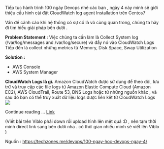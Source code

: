 Tiếp tục hành trình 100 ngày Devops nhé các bạn , ngày 4 này mình sẽ giới thiệu cấu hình cài đặt CloudWatch log agent Installation trên Centos7

Vấn đề cảnh cáo khi hệ thống có sự cố là vô cùng quan trong, chúng ta hãy đi tìm hiểu giải pháp bên dưới .

**Problem Statement :**
Việc chúng ta cần làm là Collect System log (/var/log/messages and /var/log/secure) và đẩy nó vào CloudWatch Logs
Tiếp đến là collect những metrics từ Memory, Disk Space, Swap Utilization

**Solution :**
+ AWS Console
+ AWS System Manager

**CloudWatch Logs là gì.**
Amazon CloudWatch được sử dụng để theo dõi, lưu trữ và truy cập các file logs từ Amazon Elastic Compute Cloud (Amazon EC2),  AWS CloudTrail, Route 53, DNS Logs hoặc từ những nguồn khác , và sau đó bạn có thể truy xuất dữ liệu logs được liên kết từ CloudWatch Logs
![](https://images.viblo.asia/d92cd387-46ff-41b2-8fb5-8158940d9be8.jpeg)

Continue reading ... [Link](https://techzones.me/devops/100-ngay-hoc-devops-ngay-4/)

(Viết bài trên Viblo phải down rồi upload hình lên mệt quá :D , nên tạm thời mình direct link sang bên dưới nha . có thời gian nhiều mình sẽ viết lên Viblo )

Nguồn : https://techzones.me/devops/100-ngay-hoc-devops-ngay-4/